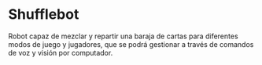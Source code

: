 # Shufflebot
Robot capaz de mezclar y repartir una baraja de cartas para diferentes modos de juego y jugadores, que se podrá gestionar a través de comandos de voz y visión por computador.
